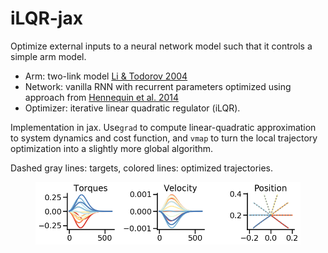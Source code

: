 # iLQR-jax

Optimize external inputs to a neural network model such that it controls a simple arm model. 
* Arm: two-link model [Li & Todorov 2004](https://citeseerx.ist.psu.edu/viewdoc/summary?doi=10.1.1.85.5196)
* Network: vanilla RNN with recurrent parameters optimized using approach from [Hennequin et al. 2014](https://doi.org/10.1016/j.neuron.2014.04.045)
* Optimizer: iterative linear quadratic regulator (iLQR). 

Implementation in jax. Use`grad` to compute linear-quadratic approximation to system dynamics and cost function, and `vmap` to turn the local trajectory optimization into a slightly more global algorithm. 

Dashed gray lines: targets, colored lines: optimized trajectories. 

<figure>
    <img src="ilqr.png"  />
</figure>


